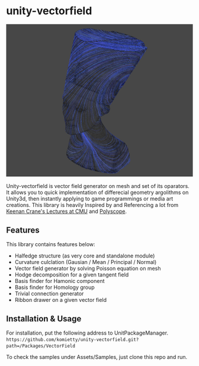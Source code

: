 # unity-vectorfield
 <img src="Documents/ribbon.png"/>

Unity-vectorfield is vector field generator on mesh and set of its oparators. It allows you to quick implementation of differecial geometry argolithms on Unity3d, then instantly applying to game programmings or media art creations. This library is heavily Inspired by and Referencing a lot from [Keenan Crane's Lectures at CMU](https://www.cs.cmu.edu/~kmcrane/Projects/DDG/) and [Polyscope](https://github.com/nmwsharp/polyscope).

## Features
This library contains features below: 
- Halfedge structure (as very core and standalone module)
- Curvature culclation (Gausian / Mean / Principal / Normal)
- Vector field generator by solving Poisson equation on mesh
- Hodge decomposition for a given tangent field 
- Basis finder for Hamonic component
- Basis finder for Homology group
- Trivial connection generator
- Ribbon drawer on a given vector field 

## Installation & Usage
For installation, put the following address to UnitPackageManager.  
`https://github.com/komietty/unity-vectorfield.git?path=/Packages/VectorField`

To check the samples under Assets/Samples, just clone this repo and run.
